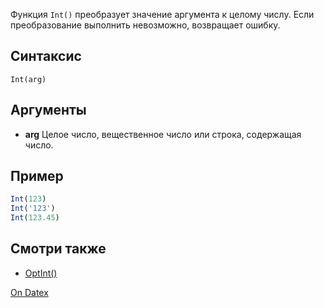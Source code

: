 Функция `Int()` преобразует значение аргумента к целому числу. Если преобразование выполнить невозможно, возвращает ошибку.

## Синтаксис
` Int(arg) `

## Аргументы
- **arg**
	Целое число, вещественное число или строка, содержащая число.

## Пример
```js
Int(123) 
Int('123') 
Int(123.45)
```

## Смотри также
- [OptInt()](http://docs.datex.ru/article.htm?id=7172076235998782783)

[On Datex](http://docs.datex.ru/article.htm?id=5620276892448878640)